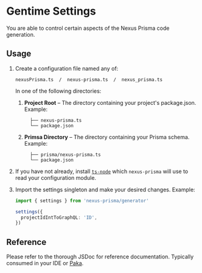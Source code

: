 # Gentime Settings

You are able to control certain aspects of the Nexus Prisma code generation.

## Usage

1. Create a configuration file named any of:

   ```
   nexusPrisma.ts  /  nexus-prisma.ts  /  nexus_prisma.ts
   ```

   In one of the following directories:

   1. **Project Root** – The directory containing your project's package.json. Example:

      ```
        ├── nexus-prisma.ts
        └── package.json
      ```

   2. **Primsa Directory** – The directory containing your Prisma schema. Example:

      ```
        ├── prisma/nexus-prisma.ts
        └── package.json
      ```

2. If you have not already, install [`ts-node`](https://github.com/TypeStrong/ts-node) which `nexus-prisma` will use to read your configuration module.

3. Import the settings singleton and make your desired changes. Example:

   ```ts
   import { settings } from 'nexus-prisma/generator'

   settings({
     projectIdIntToGraphQL: 'ID',
   })
   ```

## Reference

Please refer to the thorough JSDoc for reference documentation. Typically consumed in your IDE or [Paka](https://paka.dev/npm/nexus-prisma).
